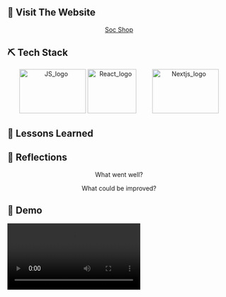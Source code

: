<h1 align="center"> 
</h1>

<p align="center">  

</p>

## 🏁 Visit The Website

<p align="center">
<a href="">Soc Shop</a>
</p>

## ⛏️ Tech Stack

<section align="center">
<a href="https://www.javascript.com/"><img src="https://github.com/chisfy/SoC-Shop/assets/137444313/e2ecd003-b9d2-49ea-9471-8d53585476c0)" alt="JS_logo" height="100" width="150"/></a>
<a href="https://react.dev/"><img src="https://github.com/chisfy/SoC-Shop/assets/137444313/3931383a-9636-4eae-b0bd-ba58b0517597" alt="React_logo" height="100" width="110"/></a>
&nbsp;&nbsp;&nbsp;
&nbsp;&nbsp;&nbsp;
<a href="https://nextjs.org/"><img src="https://github.com/chisfy/SoC-Shop/assets/137444313/c70b1c1c-8ed7-47aa-bc8c-cfc6969b6629" alt="Nextjs_logo" height="100" width="150"/></a>
</section>

## 🏫 Lessons Learned

<p align="center">
</p>
<p align="center">
</p>
<p align="center">
</p>

## 💭 Reflections
<p align="center">
What went well? <br>
</p>

<p align="center">
What could be improved? <br>
</p>

## 🎥 Demo

<video align="center" src=""/>
